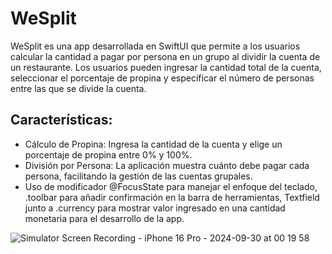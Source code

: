 # WeSplit
WeSplit es una app desarrollada en SwiftUI que permite a los usuarios calcular la cantidad a pagar por persona en un grupo al dividir la cuenta de un restaurante. Los usuarios pueden ingresar la cantidad total de la cuenta, seleccionar el porcentaje de propina y especificar el número de personas entre las que se divide la cuenta.

## Características: 
- Cálculo de Propina: Ingresa la cantidad de la cuenta y elige un porcentaje de propina entre 0% y 100%.
- División por Persona: La aplicación muestra cuánto debe pagar cada persona, facilitando la gestión de las cuentas grupales.
- Uso de modificador @FocusState para manejar el enfoque del teclado, .toolbar para añadir confirmación en la barra de herramientas, Textfield junto a .currency para mostrar valor ingresado en una cantidad monetaria para el desarrollo de la app.
  
![Simulator Screen Recording - iPhone 16 Pro - 2024-09-30 at 00 19 58](https://github.com/user-attachments/assets/4598b2da-b082-42c8-8f01-9d1c4fcd1eec)
